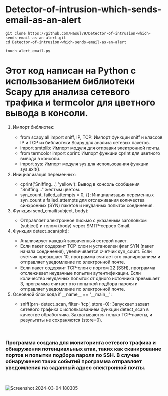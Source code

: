 # Detector-of-intrusion-which-sends-email-as-an-alert
```
git clone https://github.com/Hasul79/Detector-of-intrusion-which-sends-email-as-an-alert.git
cd Detector-of-intrusion-which-sends-email-as-an-alert

```
```
touch alert_email.py

```

<h1>Этот код написан на Python с использованием библиотеки Scapy для анализа сетевого трафика и termcolor для цветного вывода в консоли.</h1>

<ol>
  <li>Импорт библиотек:</li>
  <ul>
    <li>from scapy.all import sniff, IP, TCP: Импорт функции sniff и классов IP и TCP из библиотеки Scapy для анализа сетевых пакетов.</li>
    <li>import smtplib: Импорт модуля для отправки электронной почты.</li>
    <li>from termcolor import cprint: Импорт функции cprint для цветного вывода в консоли.</li>
    <li>import sys: Импорт модуля sys для использования функции sys.exit().</li>
  </ul>
  <li>Инициализация переменных:</li>
  <ul>
   <li>cprint('Sniffing...', 'yellow'): Вывод в консоль сообщения "Sniffing..." желтым цветом.</li>
   <li>syn_count, failed_attempts = 0, {}: Инициализация переменных syn_count и failed_attempts для отслеживания количества синхронных (SYN) пакетов и неудачных попыток соединения. </li>
   </ul>
  <li>Функция send_email(subject, body):</li>
  <ul>
    <li>Отправляет электронное письмо с указанным заголовком (subject) и телом (body) через SMTP-сервер Gmail.</li>
  </ul>
  <li>Функция detect_scan(pkt):</li>
  <ul>
    <li>Анализирует каждый захваченный сетевой пакет.</li>
    <li>Если пакет содержит TCP-слои и установлен флаг SYN (пакет начала соединения), увеличивается счетчик syn_count. Если счетчик превышает 10, программа считает это сканированием и отправляет уведомление по электронной почте.</li>
    <li>Если пакет содержит TCP-слои с портом 22 (SSH), программа отслеживает неудачные попытки аутентификации. Если количество неудачных попыток от одного источника превышает 3, программа считает это попыткой подбора пароля и отправляет уведомление по электронной почте.</li>
  </ul>
  <li>Основной блок кода if __name__ == '__main__':</li>
  <ul>
    <li>sniff(prn=detect_scan, filter='tcp', store=0): Запускает захват сетевого трафика с использованием функции detect_scan в качестве обработчика. Захватываются только TCP-пакеты, и результаты не сохраняются (store=0).</li>
  </ul>
</ol>
<br>
<h3>Программа создана для мониторинга сетевого трафика и обнаружения потенциальных атак, таких как сканирование портов и попытки подбора пароля по SSH. В случае обнаружения таких событий программа отправляет уведомления на заданный адрес электронной почты.
</h3>

<br>

![Screenshot 2024-03-04 180305](https://github.com/Hasul79/Detector-of-intrusion-which-sends-email-as-an-alert/assets/95657084/7dc5f06f-e435-4d27-99ae-92bd0452e5a9)
